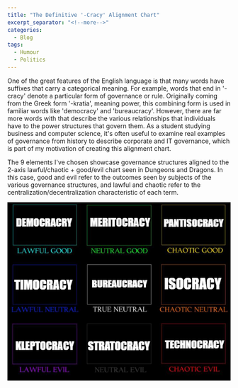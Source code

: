 ```yaml
---
title: "The Definitive '-Cracy' Alignment Chart"
excerpt_separator: "<!--more-->"
categories:
  - Blog
tags:
  - Humour
  - Politics
---
```


One of the great features of the English language is that many words have suffixes that carry a categorical meaning. For example, words that end in '-cracy' denote a particular form of governance or rule. Originally coming from the Greek form '-kratia', meaning power, this combining form is used in familiar words like 'democracy' and 'bureaucracy'. However, there are far more words with that describe the various relationships that individuals have to the power structures that govern them. As a student studying business and computer science, it's often useful to examine real examples of governance from history to describe corporate and IT governance, which is part of my motivation of creating this alignment chart.

The 9 elements I've chosen showcase governance structures aligned to the 2-axis lawful/chaotic + good/evil chart seen in Dungeons and Dragons. In this case, good and evil refer to the outcomes seen by subjects of the various governance structures, and lawful and chaotic refer to the centralization/decentralization characteristic of each term.

![A D&D Alignment Chart Describing Governance Structures](..\assets\images\cracy_alignment_chart.png)

